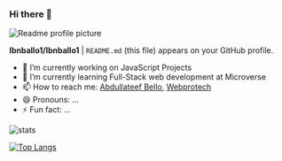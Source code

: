 ### Hi there 👋

![Readme profile picture]([https://myoctocat.com/assets/images/base-octocat.svg](https://www.google.com/imgres?imgurl=https%3A%2F%2Fmiro.medium.com%2Fmax%2F1400%2F0*seusRQCGcbB7aZ60&imgrefurl=https%3A%2F%2Ftowardsdatascience.com%2Fcreate-a-simple-continuous-integration-ci-for-medium-rss-feed-in-github-profile-readme-b5dc6fdf6315&tbnid=gOaNEyrHBZkjqM&vet=12ahUKEwi-mdGGw7L4AhW3X_EDHQrTBCkQMyhTegUIARCKAQ..i&docid=P0SV_akLqKuqGM&w=1400&h=787&q=background%20images%20for%20github%20readme&ved=2ahUKEwi-mdGGw7L4AhW3X_EDHQrTBCkQMyhTegUIARCKAQ))

**Ibnballo1/Ibnballo1** | `README.md` (this file) appears on your GitHub profile.


- 🔭 I’m currently working on JavaScript Projects
- 🌱 I’m currently learning Full-Stack web development at Microverse
- 📫 How to reach me: [Abdullateef Bello](https://www.linkedin.com/in/abdullateef-bello-1b8006228/), [Webprotech](https://twitter.com/webprotekh)
- 😄 Pronouns: ...
- ⚡ Fun fact: ...

![stats](https://github-readme-stats.vercel.app/api?username=ibnballo1&show_icons=true&theme=radical)

[![Top Langs](https://github-readme-stats.vercel.app/api/top-langs/?username=ibnballo1)](https://github.com/joffreynk/github-readme-stats)
